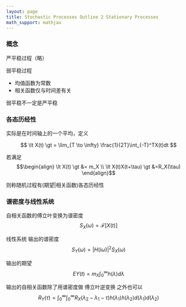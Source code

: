 ```yaml
---
layout: page
title: Stochastic Processes Outline 2 Stationary Processes
math_support: mathjax
---
```



### 概念

严平稳过程（略）

弱平稳过程
- 均值函数为常数
- 相关函数仅与时间差有关

弱平稳不一定是严平稳

### 各态历经性

实际是在时间轴上的一个平均，定义

$$
\lt X(t) \gt = \lim_{T \to \infty} \frac{1}{2T}\int_{-T}^TX(t)dt
$$

若满足 $$\begin{align} \lt X(t) \gt &= m_X \\ \lt X(t)X(t+\tau) \gt &=R_X(\tau) \end{align}$$

则称随机过程有(期望|相关函数)各态历经性

### 谱密度与线性系统

自相关函数的傅立叶变换为谱密度 $$S_X(\omega)=\mathscr F[X(t)]$$

线性系统 输出的谱密度 $$S_Y(\omega)=\vert H(i\omega) \vert^2S_X(\omega)$$

输出的期望 $$EY(t)=m_X\int_0^\infty h(\lambda)d\lambda$$

输出的自相关函数除了用谱密度做 傅立叶逆变换 之外也可以
$$
R_Y(\tau)=\int_0^\infty\int_0^\infty R_X(\lambda_2-\lambda_1-\tau)
h(\lambda_1)h(\lambda_2)
d(\lambda_1)d(\lambda_2)
$$



